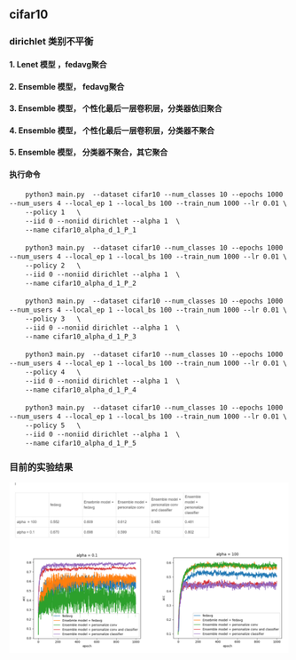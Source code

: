 ## cifar10


###     dirichlet 类别不平衡
#### 1.  Lenet 模型 ，fedavg聚合
#### 2.  Ensemble 模型， fedavg聚合
#### 3.  Ensemble 模型， 个性化最后一层卷积层，分类器依旧聚合
#### 4.  Ensemble 模型， 个性化最后一层卷积层，分类器不聚合
#### 5.  Ensemble 模型， 分类器不聚合，其它聚合
####     执行命令
        python3 main.py  --dataset cifar10 --num_classes 10 --epochs 1000 --num_users 4 --local_ep 1 --local_bs 100 --train_num 1000 --lr 0.01 \
        --policy 1   \
        --iid 0 --noniid dirichlet --alpha 1  \
        --name cifar10_alpha_d_1_P_1

        python3 main.py  --dataset cifar10 --num_classes 10 --epochs 1000 --num_users 4 --local_ep 1 --local_bs 100 --train_num 1000 --lr 0.01 \
        --policy 2   \
        --iid 0 --noniid dirichlet --alpha 1  \
        --name cifar10_alpha_d_1_P_2

        python3 main.py  --dataset cifar10 --num_classes 10 --epochs 1000 --num_users 4 --local_ep 1 --local_bs 100 --train_num 1000 --lr 0.01 \
        --policy 3   \
        --iid 0 --noniid dirichlet --alpha 1  \
        --name cifar10_alpha_d_1_P_3

        python3 main.py  --dataset cifar10 --num_classes 10 --epochs 1000 --num_users 4 --local_ep 1 --local_bs 100 --train_num 1000 --lr 0.01 \
        --policy 4   \
        --iid 0 --noniid dirichlet --alpha 1  \
        --name cifar10_alpha_d_1_P_4

        python3 main.py  --dataset cifar10 --num_classes 10 --epochs 1000 --num_users 4 --local_ep 1 --local_bs 100 --train_num 1000 --lr 0.01 \
        --policy 5   \
        --iid 0 --noniid dirichlet --alpha 1  \
        --name cifar10_alpha_d_1_P_5

### 目前的实验结果
![img_1.png](img_1.png)